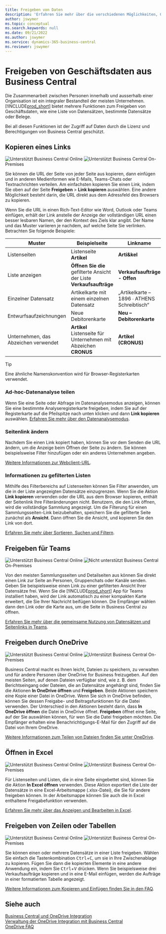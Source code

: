 ```yaml
---
title: Freigeben von Daten
description: 'Erfahren Sie mehr über die verschiedenen Möglichkeiten, Geschäftsdaten aus Business Central freizugeben.'
author: jswymer
ms.topic: conceptual
ms.search.keywords: null
ms.date: 09/21/2022
ms.author: jswymer
ms.service: dynamics-365-business-central
ms.reviewer: jswymer
---
```

# <a name="sharing-business-data-from-business-central"></a>Freigeben von Geschäftsdaten aus Business Central

Die Zusammenarbeit zwischen Personen innerhalb und ausserhalb einer Organisation ist ein integraler Bestandteil der meisten Unternehmen. [!INCLUDE[prod_short](includes/prod_short.md)] bietet mehrere Funktionen zum Freigeben von Geschäftsdaten, wie eine Liste von Datensätzen, bestimmte Datensätze oder Belege. <!--, with others&mdash;even those people who don't have a Business Central license in some cases.-->

Bei all diesen Funktionen ist der Zugriff auf Daten durch die Lizenz und Berechtigungen von Business Central geschützt.

## <a name="copying-a-link"></a>Kopieren eines Links

![Unterstützt](media/check.png) Business Central Online ![Unterstützt](media/check.png) Business Central On-Premises

Sie können die URL der Seite von jeder Seite aus kopieren, dann einfügen und in anderen Medienformen wie E-Mails, Teams-Chats oder Textnachrichten verteilen. Am einfachsten kopieren Sie einen Link, indem Sie oben auf der Seite **Freigeben** > **Link kopieren** auswählen. Eine andere Möglichkeit besteht darin, die URL direkt aus dem Adressfeld des Browsers zu kopieren.

Wenn Sie die URL in einen Rich-Text-Editor wie Word, Outlook oder Teams einfügen, erhält der Link anstelle der Anzeige der vollständigen URL einen besser lesbaren Namen, der den Kontext des Ziels klar angibt. Der Name und das Muster variieren je nachdem, auf welche Seite Sie verlinken. Betrachten Sie folgende Beispiele:

|Muster|Beispielseite|Linkname|
|-|-|-|
|Listenseiten|Listenseite **Artikel** | **Arti&kel**|
|Liste anzeigen| **Öffnen Sie die** gefilterte Ansicht der Liste **Verkaufsaufträge**|**Verkaufsaufträge - Offen**|
| Einzelner Datensatz|Artikelkarte mit einem einzelnen Datensatz|„Artikelkarte – 1896 ∙ ATHENS Schreibtisch“|
|Entwurfsaufzeichnungen| Neue Debitorenkarte|**Neu – Debitorenkarte**|
|Unternehmen, das Abzeichen verwendet|**Artikel** Listenseite für Unternehmen mit Abzeichen **CRONUS**| **Artikel (CRONUS)**|

> [!TIP]
> Eine ähnliche Namenskonvention wird für Browser-Registerkarten verwendet.

### <a name="share-data-analysis"></a>Ad-hoc-Datenanalyse teilen
Wenn Sie eine Seite oder Abfrage im Datenanalysemodus anzeigen, können Sie eine bestimmte Analyseregisterkarte freigeben, indem Sie auf der Registerkarte auf die Pfeilspitze nach unten klicken und dann **Link kopieren** auswählen. [Erfahren Sie mehr über den Datenanalysemodus](analysis-mode.md). 

### <a name="modify-the-page-link"></a>Seitenlink ändern

Nachdem Sie einen Link kopiert haben, können Sie vor dem Senden die URL ändern, um die Anzeige beim Öffnen der Seite zu ändern. Sie können beispielsweise Filter hinzufügen oder ein anderes Unternehmen angeben.

[Weitere Informationen zur Webclient-URL](/dynamics365/business-central/dev-itpro/developer/devenv-web-client-urls).

### <a name="about-filtered-lists"></a>Informationen zu gefilterten Listen

Mithilfe des Filterbereichs auf Listenseiten können Sie Filter anwenden, um die in der Liste angezeigten Datensätze einzugrenzen. Wenn Sie die Aktion **Link kopieren** verwenden oder die URL aus dem Browser kopieren, enthält der Seitenlink Ihre Filteränderungen nicht. Benutzern, die den Link öffnen, wird die vollständige Sammlung angezeigt. Um die Filterung für einen Sammlungsseiten-Link beizubehalten, speichern Sie die gefilterte Seite zunächst als **Ansicht**. Dann öffnen Sie die Ansicht, und kopieren Sie den Link von dort.

[Erfahren Sie mehr über Sortieren, Suchen und Filtern](ui-enter-criteria-filters.md).

## <a name="sharing-to-teams"></a>Freigeben für Teams

![Unterstützt](media/check.png) Business Central Online ![Nicht unterstützt](media/x-icon.png) Business Central On-Premises

Von den meisten Sammlungsseiten und Detailseiten aus können Sie direkt einen Link zur Seite an Personen, Gruppenchats oder Kanäle senden. Geben Sie beispielsweise einen Link zu einer gefilterten Ansicht Ihrer Datensätze frei. Wenn Sie die [!INCLUDE[prod_short](includes/prod_short.md)] App für Teams installiert haben, wird der Link automatisch zu einer kompakten Karte erweitert, die Sie Ihrer Nachricht beifügen können. Die Empfänger wählen dann den Link oder die Karte aus, um die Seite in Business Central zu öffnen.

[Erfahren Sie mehr über die gemeinsame Nutzung von Datensätzen und Seitenlinks in Teams](across-working-with-teams.md).

## <a name="sharing-through-onedrive"></a>Freigeben durch OneDrive

![Unterstützt](media/check.png) Business Central Online ![Unterstützt](media/check.png) Business Central On-Premises

Business Central macht es Ihnen leicht, Dateien zu speichern, zu verwalten und für andere Personen über OneDrive for Business freizugeben. Auf den meisten Seiten, auf denen Dateien verfügbar sind, wie z. B. dem Berichtseingang oder Dateien, die an Datensätze angehängt sind, finden Sie die Aktionen **In OneDrive öffnen** und **Freigeben**. Beide Aktionen speichern eine Kopie einer Datei in OneDrive. Wenn Sie sich in OneDrive befinden, können Sie dessen Freigabe- und Beitragsfunktionen für die Datei verwenden. Der Unterschied in den Aktionen besteht darin, dass **In OneDrive öffnen** die Datei in OneDrive öffnet. **Freigeben** öffnet eine Seite, auf der Sie auswählen können, für wen Sie die Datei freigeben möchten. Die Empfänger erhalten eine Benachrichtigungs-E-Mail für den Zugriff auf die Datei von Ihrem OneDrive.

[Weitere Informationen zum Teilen von Dateien finden Sie unter OneDrive](across-share-onedrive.md).

## <a name="opening-in-excel"></a>Öffnen in Excel

![Unterstützt](media/check.png) Business Central Online ![Unterstützt](media/check.png) Business Central On-Premises

Für Listenseiten und Listen, die in eine Seite eingebettet sind, können Sie die Aktion **In Excel öffnen** verwenden. Diese Aktion exportiert die Liste der Datensätze in eine Excel-Arbeitsmappe (.xlsx-Datei), die Sie für andere freigeben können. In der Arbeitsmappe können Sie auch die in Excel enthaltene Freigabefunktion verwenden.

[Erfahren Sie mehr über das Anzeigen und Bearbeiten in Excel](across-work-with-excel.md).

## <a name="sharing-rows-or-tables"></a>Freigeben von Zeilen oder Tabellen

![Unterstützt](media/check.png) Business Central Online ![Unterstützt](media/check.png) Business Central On-Premises

Sie können einen oder mehrere Datensätze in einer Liste freigeben. Wählen Sie einfach die Tastenkombination <kbd>Ctrl</kbd>+<kbd>C</kbd>, um sie in Ihre Zwischenablage zu kopieren. Fügen Sie dann die kopierten Elemente in eine andere Anwendung ein, indem Sie <kbd>Ctrl</kbd>+<kbd>V</kbd> drücken. Wenn Sie beispielsweise drei Verkaufsaufträge kopieren und in eine E-Mail einfügen, werden die Aufträge in einer formatierten Tabelle angezeigt.

[Weitere Informationen zum Kopieren und Einfügen finden Sie in den FAQ](faq-copy-paste.yml).

## <a name="see-also"></a>Siehe auch

[Business Central und OneDrive Integration](across-onedrive-overview.md)  
[Verwaltung der OneDrive Integration mit Business Central](admin-onedrive-integration.md)  
[OneDrive FAQ](admin-onedrive-faq.md)

